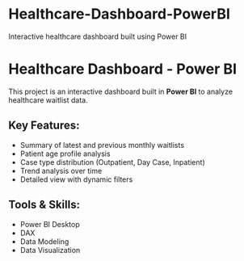 # Healthcare-Dashboard-PowerBI
Interactive healthcare dashboard built using Power BI
# Healthcare Dashboard - Power BI  

This project is an interactive dashboard built in **Power BI** to analyze healthcare waitlist data.  

## Key Features:
- Summary of latest and previous monthly waitlists  
- Patient age profile analysis  
- Case type distribution (Outpatient, Day Case, Inpatient)  
- Trend analysis over time  
- Detailed view with dynamic filters  

## Tools & Skills:
- Power BI Desktop  
- DAX  
- Data Modeling  
- Data Visualization  



